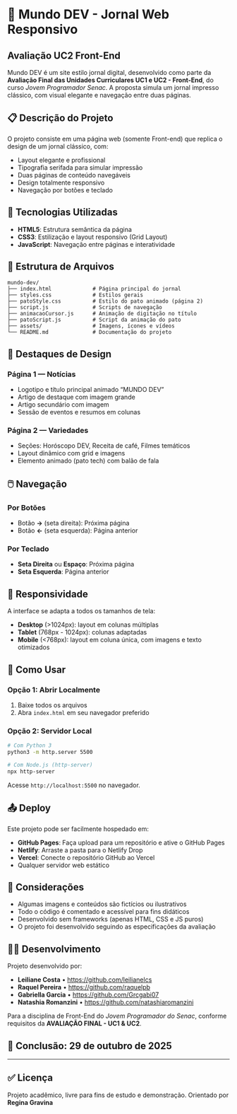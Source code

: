 # 📰 Mundo DEV - Jornal Web Responsivo
## Avaliação UC2 Front-End

Mundo DEV é um site estilo jornal digital, desenvolvido como parte da **Avaliação Final das Unidades Curriculares UC1 e UC2 - Front-End**, do curso *Jovem Programador Senac*. A proposta simula um jornal impresso clássico, com visual elegante e navegação entre duas páginas.


## 📋 Descrição do Projeto

O projeto consiste em uma página web (somente Front-end) que replica o design de um jornal clássico, com:

- Layout elegante e profissional
- Tipografia serifada para simular impressão
- Duas páginas de conteúdo navegáveis
- Design totalmente responsivo
- Navegação por botões e teclado


## 🚀 Tecnologias Utilizadas

- **HTML5**: Estrutura semântica da página
- **CSS3**: Estilização e layout responsivo (Grid Layout)
- **JavaScript**: Navegação entre páginas e interatividade


## 📁 Estrutura de Arquivos

```
mundo-dev/
├── index.html             # Página principal do jornal
├── styles.css             # Estilos gerais
├── patoStyle.css          # Estilo do pato animado (página 2)
├── script.js              # Scripts de navegação
├── animacaoCursor.js      # Animação de digitação no título
├── patoScript.js          # Script da animação do pato
├── assets/                # Imagens, ícones e vídeos
└── README.md              # Documentação do projeto
```


## 🎨 Destaques de Design

### Página 1 — Notícias
- Logotipo e título principal animado “MUNDO DEV”
- Artigo de destaque com imagem grande
- Artigo secundário com imagem
- Sessão de eventos e resumos em colunas

### Página 2 — Variedades
- Seções: Horóscopo DEV, Receita de café, Filmes temáticos
- Layout dinâmico com grid e imagens
- Elemento animado (pato tech) com balão de fala


## 🖱️ Navegação

### Por Botões
- Botão **→** (seta direita): Próxima página
- Botão **←** (seta esquerda): Página anterior

### Por Teclado
- **Seta Direita** ou **Espaço**: Próxima página
- **Seta Esquerda**: Página anterior


## 📱 Responsividade

A interface se adapta a todos os tamanhos de tela:

- **Desktop** (>1024px): layout em colunas múltiplas
- **Tablet** (768px - 1024px): colunas adaptadas
- **Mobile** (<768px): layout em coluna única, com imagens e texto otimizados


## 🔧 Como Usar

### Opção 1: Abrir Localmente
1. Baixe todos os arquivos
2. Abra `index.html` em seu navegador preferido

### Opção 2: Servidor Local
```bash
# Com Python 3
python3 -m http.server 5500

# Com Node.js (http-server)
npx http-server
```

Acesse `http://localhost:5500` no navegador.


## 📤 Deploy

Este projeto pode ser facilmente hospedado em:

- **GitHub Pages**: Faça upload para um repositório e ative o GitHub Pages
- **Netlify**: Arraste a pasta para o Netlify Drop
- **Vercel**: Conecte o repositório GitHub ao Vercel
- Qualquer servidor web estático


## 🧪 Considerações

- Algumas imagens e conteúdos são fictícios ou ilustrativos
- Todo o código é comentado e acessível para fins didáticos
- Desenvolvido sem frameworks (apenas HTML, CSS e JS puros)
- O projeto foi desenvolvido seguindo as especificações da avaliação


## 👨‍💻 Desenvolvimento

Projeto desenvolvido por:
- **Leiliane Costa** • https://github.com/leilianelcs
- **Raquel Pereira** • https://github.com/raquelpb
- **Gabriella Garcia** • https://github.com/Grcgabi07
- **Natashia Romanzini** • https://github.com/natashiaromanzini

Para a disciplina de Front-End do *Jovem Programador do Senac*, conforme requisitos da **AVALIAÇÃO FINAL - UC1 & UC2**.

## 📅 Conclusão: 29 de outubro de 2025

---
## ✅ Licença

Projeto acadêmico, livre para fins de estudo e demonstração.
Orientado por **Regina Gravina**